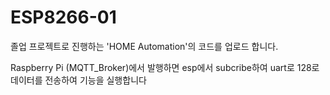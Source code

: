 # ESP8266-01

졸업 프로젝트로 진행하는 'HOME Automation'의 코드를 업로드 합니다.

Raspberry Pi (MQTT_Broker)에서 발행하면 esp에서 subcribe하여 uart로 128로 데이터를 전송하여 기능을 실행합니다

